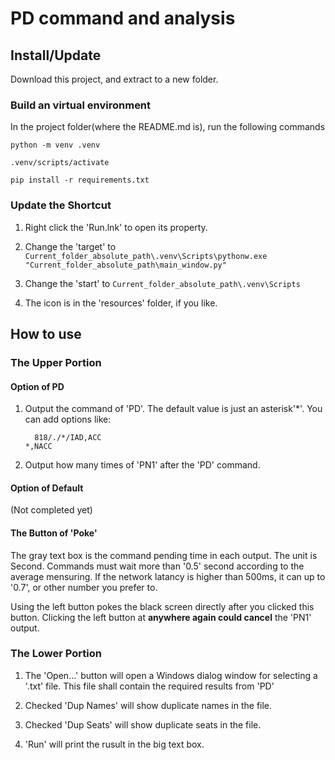 # PD command and analysis

## Install/Update

Download this project, and extract to a new folder.

### Build an virtual environment

In the project folder(where the README.md is), run the following commands

```
python -m venv .venv

.venv/scripts/activate

pip install -r requirements.txt
```

### Update the Shortcut

1. Right click the 'Run.lnk' to open its property.

0. Change the 'target' to ``Current_folder_absolute_path\.venv\Scripts\pythonw.exe "Current_folder_absolute_path\main_window.py"``

0. Change the 'start' to ``Current_folder_absolute_path\.venv\Scripts``

0. The icon is in the 'resources' folder, if you like.

## How to use

### The Upper Portion

#### Option of PD

1. Output the command of 'PD'. The default value is just an asterisk'*'. You can add options like:
    ```
      818/./*/IAD,ACC
    *,NACC
    ```
0. Output how many times of 'PN1' after the 'PD' command.

#### Option of Default

(Not completed yet)

#### The Button of 'Poke'

The gray text box is the command pending time in each output. The unit is Second. Commands must wait more than '0.5' second according to the average mensuring. If the network latancy is higher than 500ms, it can up to '0.7', or other number you prefer to.

Using the left button pokes the black screen directly after you clicked this button. Clicking the left button at **anywhere again could cancel** the 'PN1' output.

### The Lower Portion

1. The 'Open...' button will open a Windows dialog window for selecting a '.txt' file. This file shall contain the required results from 'PD'

0. Checked 'Dup Names' will show duplicate names in the file.

0. Checked 'Dup Seats' will show duplicate seats in the file.

0. 'Run' will print the rusult in the big text box.